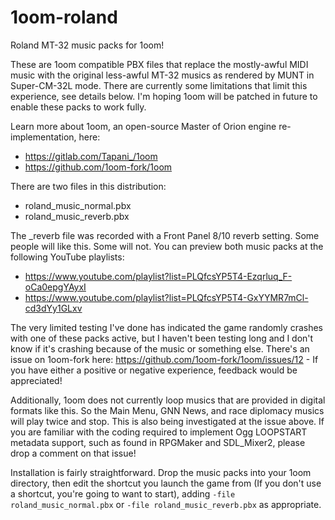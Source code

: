 # 1oom-roland
Roland MT-32 music packs for 1oom!

These are 1oom compatible PBX files that replace the mostly-awful MIDI music with the original less-awful MT-32 musics as rendered by MUNT in Super-CM-32L mode. There are currently some limitations that limit this experience, see details below. I'm hoping 1oom will be patched in future to enable these packs to work fully.

Learn more about 1oom, an open-source Master of Orion engine re-implementation, here:
* https://gitlab.com/Tapani_/1oom
* https://github.com/1oom-fork/1oom

There are two files in this distribution:
* roland_music_normal.pbx
* roland_music_reverb.pbx

The \_reverb file was recorded with a Front Panel 8/10 reverb setting. Some people will like this. Some will not. You can preview both music packs at the following YouTube playlists:
* https://www.youtube.com/playlist?list=PLQfcsYP5T4-Ezqrluq_F-oCa0epgYAyxI
* https://www.youtube.com/playlist?list=PLQfcsYP5T4-GxYYMR7mCl-cd3dYy1GLxv

The very limited testing I've done has indicated the game randomly crashes with one of these packs active, but I haven't been testing long and I don't know if it's crashing because of the music or something else.
There's an issue on 1oom-fork here: https://github.com/1oom-fork/1oom/issues/12 - If you have either a positive or negative experience, feedback would be appreciated!

Additionally, 1oom does not currently loop musics that are provided in digital formats like this. So the Main Menu, GNN News, and race diplomacy musics will play twice and stop. This is also being investigated at the issue above. If you are familiar with the coding required to implement Ogg LOOPSTART metadata support, such as found in RPGMaker and SDL_Mixer2, please drop a comment on that issue!

Installation is fairly straightforward. Drop the music packs into your 1oom directory, then edit the shortcut you launch the game from (If you don't use a shortcut, you're going to want to start), adding `-file roland_music_normal.pbx` or `-file roland_music_reverb.pbx` as appropriate.
